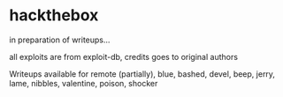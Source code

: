 # hackthebox
in preparation of writeups...

all exploits are from exploit-db, credits goes to original authors

Writeups available for remote (partially), blue, bashed, devel, beep, jerry, lame, nibbles, valentine, poison, shocker
